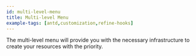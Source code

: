 ```yaml
---
id: multi-level-menu
title: Multi-level Menu
example-tags: [antd,customization,refine-hooks]
---
```


The multi-level menu will provide you with the necessary infrastructure to create your resources with the priority.

<CodeSandboxExample path="multi-level-menu" />